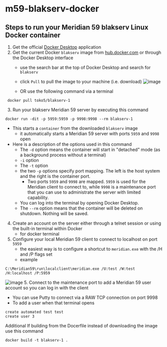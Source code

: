 # m59-blakserv-docker


## Steps to run your Meridian 59 blakserv Linux Docker container
1. Get the official [Docker Desktop](https://www.docker.com/products/docker-desktop/) application
2. Get the current Docker `blakserv` image from [hub.docker.com](url) or through the Docker Desktop interface
   - use the search bar at the top of Docker Desktop and search for `blakserv`
   - click `Pull` to pull the image to your machine (i.e. download)
![image](https://github.com/adrienlaws/m59-blakserv-docker/assets/4023541/ea8fc7bf-798d-4656-9245-583789d397f2)

   - OR use the following command via a terminal
```
 docker pull toko5/blakserv-1
```
3. Run your blakserv Meridian 59 server by executing this command

```
docker run -dit -p 5959:5959 -p 9998:9998 --rm blakserv-1
```
   - This starts a `container` from the downloaded `blakserv` image
     - it automatically starts a Meridian 59 server with ports `5959` and `9998` open
   - Here is a description of the options used in this command
      - The `-d` option means the container will start in "detached" mode (as a background process without a terminal)
      - `-i` option
      - The `-t` option
      - the two `-p` options specify port mapping.  The left is the host system and the right is the container port.
        - Two ports `5959` and `9998` are mapped.  `5959` is used for the Meridian client to connect to, while `9998` is a maintenance port that you can use to administrate the server with limited capability.
      - You can log into the terminal by opening Docker Desktop.
      - The `--rm` option means that the container will be deleted on shutdown.  Nothing will be saved.

4. Create an account on the server either through a telnet session or using the built-in terminal within Docker
   - for docker terminal 
6. Configure your local Meridian 59 client to connect to localhost on port `5959`
   - the easiest way is to configure a shortcut to `meridian.exe` with the /H and /P flags set
   - example
```
C:\Meridian59\run\localclient\meridian.exe /U:test /W:test /H:localhost /P:5959
```
![image](https://github.com/adrienlaws/m59-blakserv-docker/assets/4023541/85e5491e-bc25-43ec-bf8d-b448a8138a05)
5. Connect to the maintenance port to add a Meridian 59 user account so you can log in with the client
   - You can use Putty to connect via a RAW TCP connection on port 9998
   - To add a user when that terminal opens
```
create automated test test
create user 3 
```


Additional
If building from the Docerfile instead of downloading the image
use this command
```
docker build -t blakserv-1 .
```
